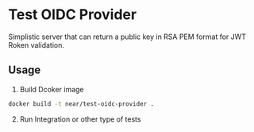 # Test OIDC Provider
Simplistic server that can return a public key in RSA PEM format for JWT Roken validation.

## Usage
1. Build Dcoker image
```bash
docker build -t near/test-oidc-provider .
```
2. Run Integration or other type of tests